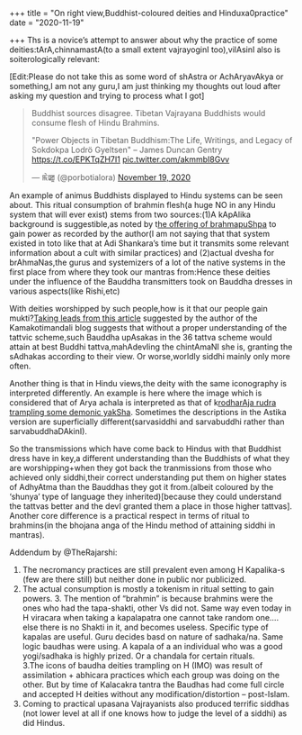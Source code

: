 +++
title = "On right view,Buddhist-coloured deities and Hinduxa0practice"
date = "2020-11-19"

+++
Ths is a novice’s attempt to answer about why the practice of some
deities:tArA,chinnamastA(to a small extent vajrayoginI too),vilAsinI
also is soiterologically relevant:  
  
\[Edit:Please do not take this as some word of shAstra or AchAryavAkya
or something,I am not any guru,I am just thinking my thoughts out loud
after asking my question and trying to process what I got\]

> Buddhist sources disagree. Tibetan Vajrayana Buddhists would consume
> flesh of Hindu Brahmins.  
>   
> "Power Objects in Tibetan Buddhism:The Life, Writings, and Legacy of
> Sokdokpa Lodrö Gyeltsen" – James Duncan Gentry
> <https://t.co/EPKTqZH7I1>
> [pic.twitter.com/akmmbI8Gvv](https://t.co/akmmbI8Gvv)
>
> — ꯃꯥꯀꯨ (@porbotialora) [November 19,
> 2020](https://twitter.com/porbotialora/status/1329430268667719685?ref_src=twsrc%5Etfw)

An example of animus Buddhists displayed to Hindu systems can be seen
about. This ritual consumption of brahmin flesh(a huge NO in any Hindu
system that will ever exist) stems from two sources:(1)A kApAlika
background is suggestible,as noted by t[he offering of
brahmapuShpa](https://www.kamakotimandali.com/advaita/kumarila.html) to
gain power as recorded by the author(I am not saying that that system
existed in toto like that at Adi Shankara’s time but it transmits some
relevant information about a cult with similar practices) and (2)actual
dvesha for brAhmaNas,the gurus and systemizers of a lot of the native
systems in the first place from where they took our mantras from:Hence
these deities under the influence of the Bauddha transmitters took on
Bauddha dresses in various aspects(like Rishi,etc)  
  
With deities worshipped by such people,how is it that our people gain
mukti?[Taking leads from this
article](http://www.kamakotimandali.com/blog/index.php?p=861&more=1&c=1&tb=1&pb=1)
suggested by the author of the Kamakotimandali blog suggests that
without a proper understanding of the tattvic scheme,such Bauddha
upAsakas in the 36 tattva scheme would attain at best Buddhi
tattva,mahAdevIing the chintAmaNI she is, granting the sAdhakas
according to their view. Or worse,worldly siddhi mainly only more often.

Another thing is that in Hindu views,the deity with the same iconography
is interpreted differently. An example is here where the image which is
considered that of Arya achala is interpreted as that of k[rodharAja
rudra trampling some demonic
yakSha](https://www.facebook.com/Chinnamastasaranam/posts/2627598860815914).
Sometimes the descriptions in the Astika version are superficially
different(sarvasiddhi and sarvabuddhi rather than sarvabuddhaDAkinI).  
  
So the transmissions which have come back to Hindus with that Buddhist
dress have in key,a different understanding than the Buddhists of what
they are worshipping+when they got back the tranmissions from those who
achieved only siddhi,their correct understanding put them on higher
states of AdhyAtma than the Bauddhas they got it from.(albeit coloured
by the ‘shunya’ type of language they inherited)\[because they could
understand the tattvas better and the devI granted them a place in those
higher tattvas\]. Another core difference is a practical respect in
terms of ritual to brahmins(in the bhojana anga of the Hindu method of
attaining siddhi in mantras).  
  
Addendum by @TheRajarshi:  
  
1. The necromancy practices are still prevalent even among H Kapalika-s
(few are there still) but neither done in public nor publicized.  
2. The actual consumption is mostly a tokenism in ritual setting to gain
powers. 3. The mention of “brahmin” is because brahmins were the ones
who had the tapa-shakti, other Vs did not. Same way even today in H
viracara when taking a kapalapatra one cannot take random one…. else
there is no Shakti in it, and becomes useless. Specific type of kapalas
are useful. Guru decides basd on nature of sadhaka/na. Same logic
baudhas were using. A kapala of a an individual who was a good
yogi/sadhaka is highly prized. Or a chandala for certain rituals.  
3.The icons of baudha deities trampling on H (IMO) was result of
assimilation + abhicara practices which each group was doing on the
other. But by time of Kalacakra tantra the Baudhas had come full circle
and accepted H deities without any modification/distortion –
post-Islam.  
4. Coming to practical upasana Vajrayanists also produced terrific
siddhas (not lower level at all if one knows how to judge the level of a
siddhi) as did Hindus.  
